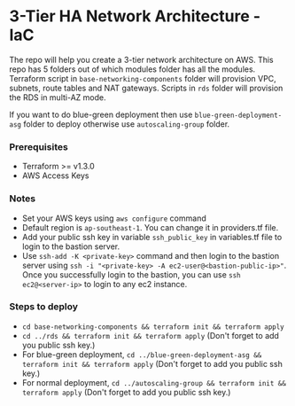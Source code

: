 # 3-Tier HA Network Architecture - IaC
The repo will help you create a 3-tier network architecture on AWS. This repo has 5 folders out of which modules folder has all the modules. Terraform script in `base-networking-components` folder will provision VPC, subnets, route tables and NAT gateways. Scripts in `rds` folder will provision the RDS in multi-AZ mode. 

If you want to do blue-green deployment then use `blue-green-deployment-asg` folder to deploy otherwise use `autoscaling-group` folder.

### Prerequisites
- Terraform >= v1.3.0
- AWS Access Keys
### Notes
- Set your AWS keys using  `aws configure` command
- Default region is `ap-southeast-1`. You can change it in providers.tf file.
- Add your public ssh key in variable `ssh_public_key` in variables.tf file to login to the bastion server.
- Use `ssh-add -K <private-key>` command and then login to the bastion server using `ssh -i "<private-key> -A ec2-user@<bastion-public-ip>"`. Once you successfully login to the bastion, you can use `ssh ec2@<server-ip>` to login to any ec2 instance.
### Steps to deploy
- `cd base-networking-components && terraform init && terraform apply`
- `cd ../rds && terraform init && terraform apply`  (Don't forget to add you public ssh key.)
- For blue-green deployment, `cd ../blue-green-deployment-asg && terraform init && terraform apply` (Don't forget to add you public ssh key.)
- For normal deployment, `cd ../autoscaling-group && terraform init && terraform apply` (Don't forget to add you public ssh key.)
